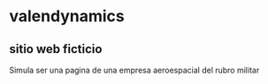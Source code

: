 # valendynamics
## sitio web ficticio
Simula ser una pagina de una empresa aeroespacial del rubro militar
